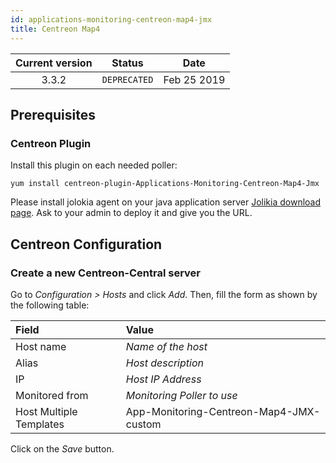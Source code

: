 ```yaml
---
id: applications-monitoring-centreon-map4-jmx
title: Centreon Map4
---
```


| Current version | Status | Date |
| :-: | :-: | :-: |
| 3.3.2 | `DEPRECATED` | Feb 25 2019 |

## Prerequisites

### Centreon Plugin

Install this plugin on each needed poller:

``` shell
yum install centreon-plugin-Applications-Monitoring-Centreon-Map4-Jmx
```

Please install jolokia agent on your java application server [Jolikia download page](https://jolokia.org/download.html).
Ask to your admin to deploy it and give you the URL.

## Centreon Configuration

### Create a new Centreon-Central server

Go to *Configuration \> Hosts* and click *Add*. Then, fill the form as shown by the following table:

| Field                   | Value                                   |
| :---------------------- | :-------------------------------------- |
| Host name               | *Name of the host*                      |
| Alias                   | *Host description*                      |
| IP                      | *Host IP Address*                       |
| Monitored from          | *Monitoring Poller to use*              |
| Host Multiple Templates | App-Monitoring-Centreon-Map4-JMX-custom |

Click on the *Save* button.

